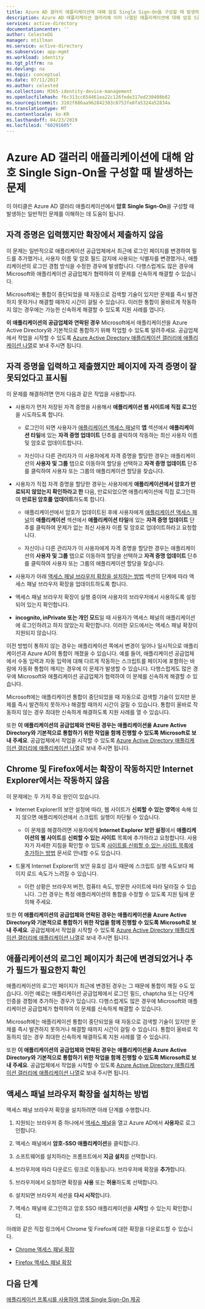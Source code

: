 ```yaml
---
title: Azure AD 갤러리 애플리케이션에 대해 암호 Single Sign-On을 구성할 때 발생하는 문제 | Microsoft Docs
description: Azure AD 애플리케이션 갤러리에 이미 나열된 애플리케이션에 대해 암호 Single Sign-On을 구성할 때 발생하는 일반적인 문제 이해
services: active-directory
documentationcenter: ''
author: CelesteDG
manager: mtillman
ms.service: active-directory
ms.subservice: app-mgmt
ms.workload: identity
ms.tgt_pltfrm: na
ms.devlang: na
ms.topic: conceptual
ms.date: 07/11/2017
ms.author: celested
ms.collection: M365-identity-device-management
ms.openlocfilehash: f6c313cc654461ea22c126fede317ed230408b82
ms.sourcegitcommit: 3102f886aa962842303c8753fe8fa5324a52834a
ms.translationtype: MT
ms.contentlocale: ko-KR
ms.lasthandoff: 04/23/2019
ms.locfileid: "60291605"
---
```

# <a name="problem-configuring-password-single-sign-on-for-an-azure-ad-gallery-application"></a>Azure AD 갤러리 애플리케이션에 대해 암호 Single Sign-On을 구성할 때 발생하는 문제

이 아티클은 Azure AD 갤러리 애플리케이션에서 **암호 Single Sign-On**을 구성할 때 발생하는 일반적인 문제를 이해하는 데 도움이 됩니다.

## <a name="credentials-are-filled-in-but-the-extension-does-not-submit-them"></a>자격 증명은 입력했지만 확장에서 제출하지 않음

이 문제는 일반적으로 애플리케이션 공급업체에서 최근에 로그인 페이지를 변경하여 필드를 추가했거나, 사용자 이름 및 암호 필드 감지에 사용되는 식별자를 변경했거나, 애플리케이션의 로그인 경험 방식을 수정한 경우에 발생합니다. 다행스럽게도 많은 경우에 Microsoft와 애플리케이션 공급업체가 협력하여 이 문제를 신속하게 해결할 수 있습니다.

Microsoft에는 통합이 중단되었을 때 자동으로 검색할 기술이 있지만 문제를 즉시 발견하지 못하거나 해결할 때까지 시간이 걸릴 수 있습니다. 이러한 통합이 올바르게 작동하지 않는 경우에는 가능한 신속하게 해결할 수 있도록 지원 사례를 엽니다.

**이 애플리케이션의 공급업체와 연락된 경우** Microsoft에서 애플리케이션을 Azure Active Directory와 기본적으로 통합하기 위해 작업할 수 있도록 알려주세요. 공급업체에서 작업을 시작할 수 있도록 [Azure Active Directory 애플리케이션 갤러리에 애플리케이션 나열](../develop/howto-app-gallery-listing.md)로 보내 주시면 됩니다.

## <a name="credentials-are-filled-in-and-submitted-but-the-page-indicates-the-credentials-are-incorrect"></a>자격 증명을 입력하고 제출했지만 페이지에 자격 증명이 잘못되었다고 표시됨

이 문제를 해결하려면 먼저 다음과 같은 작업을 사용합니다.

- 사용자가 먼저 저장된 자격 증명을 사용해서 **애플리케이션 웹 사이트에 직접 로그인**을 시도하도록 합니다.

  * 로그인이 되면 사용자가 [애플리케이션 액세스 패널](https://myapps.microsoft.com/)의 **앱** 섹션에서 **애플리케이션 타일**에 있는 **자격 증명 업데이트** 단추를 클릭하여 작동하는 최신 사용자 이름 및 암호로 업데이트합니다.

  * 자신이나 다른 관리자가 이 사용자에게 자격 증명을 할당한 경우는 애플리케이션의 **사용자 및 그룹** 탭으로 이동하여 할당을 선택하고 **자격 증명 업데이트** 단추를 클릭하여 사용자 또는 그룹의 애플리케이션 할당을 찾습니다.

- 사용자가 직접 자격 증명을 할당한 경우는 사용자에게 **애플리케이션에서 암호가 만료되지 않았는지 확인하라고 한** 다음, 만료되었으면 애플리케이션에 직접 로그인하여 **만료된 암호를 업데이트**하도록 합니다.

  * 애플리케이션에서 암호가 업데이트된 후에 사용자에게 [애플리케이션 액세스 패널](https://myapps.microsoft.com/)의 **애플리케이션** 섹션에서 **애플리케이션 타일**에 있는 **자격 증명 업데이트** 단추를 클릭하여 문제가 없는 최신 사용자 이름 및 암호로 업데이트하라고 요청합니다.

  * 자신이나 다른 관리자가 이 사용자에게 자격 증명을 할당한 경우는 애플리케이션의 **사용자 및 그룹** 탭으로 이동하여 할당을 선택하고 **자격 증명 업데이트** 단추를 클릭하여 사용자 또는 그룹의 애플리케이션 할당을 찾습니다.

- 사용자가 아래 [액세스 패널 브라우저 확장을 설치하는 방법](#how-to-install-the-access-panel-browser-extension) 섹션의 단계에 따라 액세스 패널 브라우저 확장을 업데이트하도록 합니다.

- 액세스 패널 브라우저 확장이 실행 중이며 사용자의 브라우저에서 사용하도록 설정되어 있는지 확인합니다.

- **incognito, inPrivate 또는 개인 모드**일 때 사용자가 액세스 패널의 애플리케이션에 로그인하려고 하지 않았는지 확인합니다. 이러한 모드에서는 액세스 패널 확장이 지원되지 않습니다.

이전 방법이 통하지 않는 경우는 애플리케이션 쪽에서 변경이 일어나 일시적으로 애플리케이션과 Azure AD의 통합이 깨졌을 수 있습니다. 예를 들어, 애플리케이션 공급업체에서 수동 입력과 자동 입력에 대해 다르게 작동하는 스크립트를 페이지에 포함하는 바람에 자동화 통합이 깨지는 경우에 이 문제가 발생할 수 있습니다. 다행스럽게도 많은 경우에 Microsoft와 애플리케이션 공급업체가 협력하여 이 문제를 신속하게 해결할 수 있습니다.

Microsoft에는 애플리케이션 통합이 중단되었을 때 자동으로 검색할 기술이 있지만 문제를 즉시 발견하지 못하거나 해결할 때까지 시간이 걸릴 수 있습니다. 통합이 올바로 작동하지 않는 경우 최대한 신속하게 해결하도록 지원 사례를 열 수 있습니다. 

또한 **이 애플리케이션의 공급업체와 연락된 경우는 애플리케이션을 Azure Active Directory와 기본적으로 통합하기 위한 작업을 함께 진행할 수 있도록** **Microsoft로 보내 주세요**. 공급업체에서 작업을 시작할 수 있도록 [Azure Active Directory 애플리케이션 갤러리에 애플리케이션 나열](../develop/howto-app-gallery-listing.md)로 보내 주시면 됩니다.

## <a name="the-extension-works-in-chrome-and-firefox-but-not-in-internet-explorer"></a>Chrome 및 Firefox에서는 확장이 작동하지만 Internet Explorer에서는 작동하지 않음

이 문제에는 두 가지 주요 원인이 있습니다.

- Internet Explorer의 보안 설정에 따라, 웹 사이트가 **신뢰할 수 있는 영역**에 속해 있지 않으면 애플리케이션에서 스크립트 실행이 차단될 수 있습니다.

  *  이 문제를 해결하려면 사용자에게 **Internet Explorer 보안 설정**에서 **애플리케이션의 웹 사이트**를 **신뢰할 수 있는 사이트** 목록에 추가하라고 요청합니다. 사용자가 자세한 지침을 확인할 수 있도록 [사이트를 신뢰할 수 있는 사이트 목록에 추가하는 방법](https://answers.microsoft.com/en-us/ie/forum/ie9-windows_7/how-do-i-add-a-site-to-my-trusted-sites-list/98cc77c8-b364-e011-8dfc-68b599b31bf5) 문서로 안내할 수도 있습니다.

- 드물게 Internet Explorer의 보안 유효성 검사 때문에 스크립트 실행 속도보다 페이지 로드 속도가 느려질 수 있습니다.

  * 이런 상황은 브라우저 버전, 컴퓨터 속도, 방문한 사이트에 따라 달라질 수 있습니다. 그런 경우는 특정 애플리케이션의 통합을 수정할 수 있도록 지원 팀에 문의해 주세요.

또한 **이 애플리케이션의 공급업체와 연락된 경우는 애플리케이션을 Azure Active Directory와 기본적으로 통합하기 위한 작업을 함께 진행할 수 있도록** **Microsoft로 보내 주세요**. 공급업체에서 작업을 시작할 수 있도록 [Azure Active Directory 애플리케이션 갤러리에 애플리케이션 나열](../develop/howto-app-gallery-listing.md)로 보내 주시면 됩니다.

## <a name="check-if-the-applications-login-page-has-changed-recently-or-requires-an-additional-field"></a>애플리케이션의 로그인 페이지가 최근에 변경되었거나 추가 필드가 필요한지 확인

애플리케이션의 로그인 페이지가 최근에 변경된 경우는 그 때문에 통합이 깨질 수도 있습니다. 이런 예로는 애플리케이션 공급업체에서 로그인 필드, chaptcha 또는 다단계 인증을 경험에 추가하는 경우가 있습니다. 다행스럽게도 많은 경우에 Microsoft와 애플리케이션 공급업체가 협력하여 이 문제를 신속하게 해결할 수 있습니다.

Microsoft에는 애플리케이션 통합이 중단되었을 때 자동으로 검색할 기술이 있지만 문제를 즉시 발견하지 못하거나 해결할 때까지 시간이 걸릴 수 있습니다. 통합이 올바로 작동하지 않는 경우 최대한 신속하게 해결하도록 지원 사례를 열 수 있습니다. 

또한 **이 애플리케이션의 공급업체와 연락된 경우는 애플리케이션을 Azure Active Directory와 기본적으로 통합하기 위한 작업을 함께 진행할 수 있도록** **Microsoft로 보내 주세요**. 공급업체에서 작업을 시작할 수 있도록 [Azure Active Directory 애플리케이션 갤러리에 애플리케이션 나열](../develop/howto-app-gallery-listing.md)로 보내 주시면 됩니다.

## <a name="how-to-install-the-access-panel-browser-extension"></a>액세스 패널 브라우저 확장을 설치하는 방법

액세스 패널 브라우저 확장을 설치하려면 아래 단계를 수행합니다.

1.  지원되는 브라우저 중 하나에서 [액세스 패널](https://myapps.microsoft.com)을 열고 Azure AD에서 **사용자**로 로그인합니다.

2.  액세스 패널에서 **암호-SSO 애플리케이션**을 클릭합니다.

3.  소프트웨어를 설치하라는 프롬프트에서 **지금 설치**를 선택합니다.

4.  브라우저에 따라 다운로드 링크로 이동됩니다. 브라우저에 확장을 **추가**합니다.

5.  브라우저에서 요청하면 확장을 **사용** 또는 **허용**하도록 선택합니다.

6.  설치되면 브라우저 세션을 **다시 시작**합니다.

7.  액세스 패널에 로그인하고 암호 SSO 애플리케이션을 **시작**할 수 있는지 확인합니다.

아래와 같은 직접 링크에서 Chrome 및 Firefox에 대한 확장을 다운로드할 수 있습니다.

-   [Chrome 액세스 패널 확장](https://chrome.google.com/webstore/detail/access-panel-extension/ggjhpefgjjfobnfoldnjipclpcfbgbhl)

-   [Firefox 액세스 패널 확장](https://addons.mozilla.org/firefox/addon/access-panel-extension/)

## <a name="next-steps"></a>다음 단계
[애플리케이션 프록시를 사용하여 앱에 Single Sign-On 제공](application-proxy-configure-single-sign-on-with-kcd.md)

